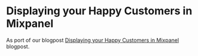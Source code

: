 # Displaying your Happy Customers in Mixpanel

As port of our blogpost [Displaying your Happy Customers in Mixpanel](https://next.amsterdam/blog/happy-customers-in-mixpanel/) blogpost.
